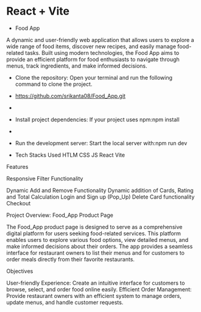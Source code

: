 # React + Vite

- Food App
  
A dynamic and user-friendly web application that allows users to explore a wide range of food items, discover new recipes, and easily manage food-related tasks. Built using modern technologies, the Food App aims to provide an efficient platform for food enthusiasts to navigate through menus, track ingredients, and make informed decisions.

- Clone the repository: Open your terminal and run the following command to clone the project.
- https://github.com/srikanta08/Food_App.git
- 
- Install project dependencies: If your project uses npm:npm install
- 
- Run the development server: Start the local server with:npm run dev

- Tech Stacks Used
HTLM
CSS
JS
React
Vite

Features

Responsive
Filter Functionality

Dynamic Add and Remove Functionality
Dynamic addition of Cards, Rating and Total Calculation
Login and Sign up (Pop_Up)
Delete Card functionality
Checkout

Project Overview: Food_App Product Page

The Food_App product page is designed to serve as a comprehensive digital platform for users seeking food-related services. This platform enables users to explore various food options, view detailed menus, and make informed decisions about their orders. The app provides a seamless interface for restaurant owners to list their menus and for customers to order meals directly from their favorite restaurants.

Objectives

User-friendly Experience: Create an intuitive interface for customers to browse, select, and order food online easily.
Efficient Order Management: Provide restaurant owners with an efficient system to manage orders, update menus, and handle customer requests.

